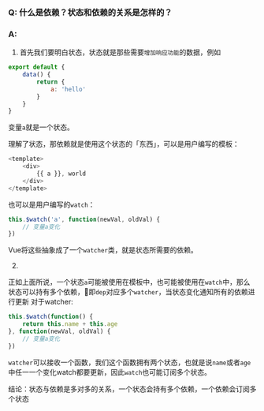 ### Q: 什么是依赖？状态和依赖的关系是怎样的？

### A:
1. 首先我们要明白状态，状态就是那些需要`增加响应功能`的数据，例如
```js
export default {
	data() {
		return {
			a: 'hello'
		}
	}
}
```
变量`a`就是一个状态。

理解了状态，那依赖就是使用这个状态的「东西」，可以是用户编写的模板：
```js
<template>
	<div>
		{{ a }}, world
	</div>
</template>
```
也可以是用户编写的`watch`：

```js
this.$watch('a', function(newVal, oldVal) {
	// 变量a变化
})
```

Vue将这些抽象成了一个`watcher`类，就是状态所需要的依赖。

2. 
正如上面所说，一个状态`a`可能被使用在模板中，也可能被使用在`watch`中，那么状态可以持有多个依赖，即`dep`对应多个`watcher`，当状态变化通知所有的依赖进行更新
对于watcher:
```js
this.$watch(function() {
	return this.name + this.age
}, function(newVal, oldVal) {
	// 变量a变化
})
```
`watcher`可以接收一个函数，我们这个函数拥有两个状态，也就是说`name`或者`age`中任一一个变化watch都要更新，因此`watch`也可能订阅多个状态。

结论：状态与依赖是多对多的关系，一个状态会持有多个依赖，一个依赖会订阅多个状态

